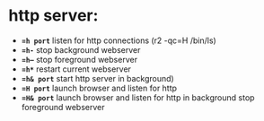 <!-- TITLE: http Server -->

# http server:

- **`=h port`** listen for http connections (r2 -qc=H /bin/ls)
- **`=h-`** stop background webserver
- **`=h—`** stop foreground webserver
- **`=h*`** restart current webserver
- **`=h& port`** start http server in background)
- **`=H port`** launch browser and listen for http
- **`=H& port`** launch browser and listen for http in background stop foreground webserver